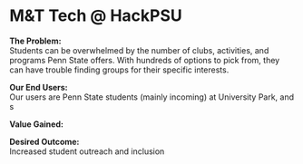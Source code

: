 # M&T Tech @ HackPSU

**The Problem:**<br>
Students can be overwhelmed by the number of clubs, activities, and programs Penn State offers. 
With hundreds of options to pick from, they can have trouble finding groups for their specific interests.

**Our End Users:**<br>
Our users are Penn State students (mainly incoming) at University Park, and s

**Value Gained:**<br>

**Desired Outcome:**<br>
Increased student outreach and inclusion
